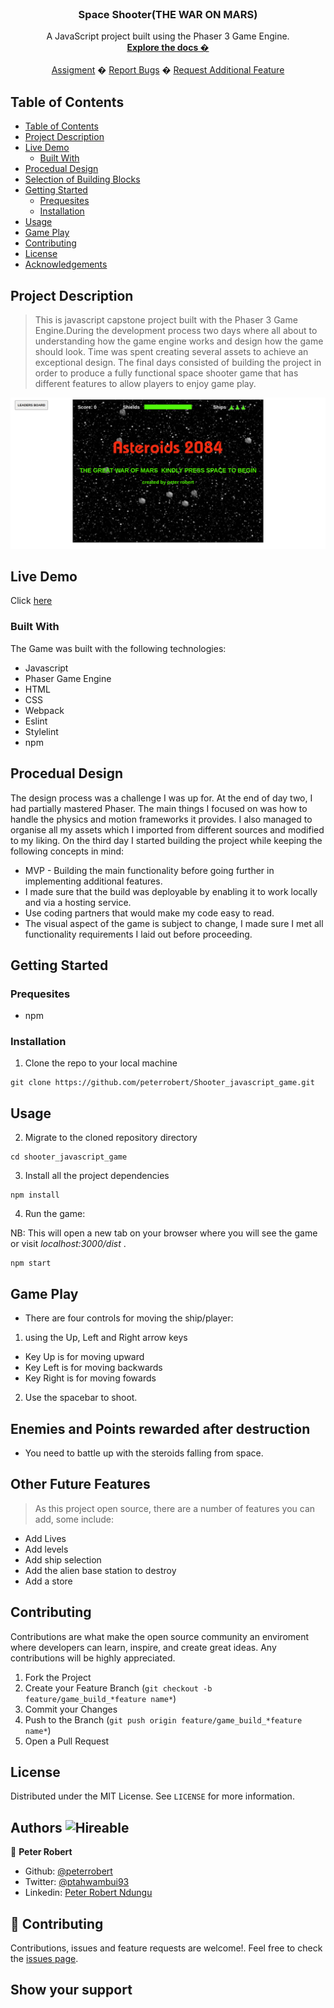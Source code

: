 <br />
<p align="center">
  <h3 align="center">Space Shooter(THE WAR ON MARS)</h3>
  <p align="center">
  A JavaScript project built using the Phaser 3 Game Engine.
    <br />
    <a href=""><strong>Explore the docs �</strong></a>
    <br />
    <br />
    <a href="https://www.theodinproject.com/courses/ruby-programming/lessons/advanced-building-blocks.">Assigment</a>
    �
    <a href="https://github.com/peterrobert/Shooter_javascript_game/issues">Report Bugs</a>
    �
    <a href="https://github.com/peterrobert/Shooter_javascript_game/issues">Request Additional Feature</a>
  </p>
</p>



## Table of Contents

- [Table of Contents](#table-of-contents)
- [Project Description](#project-description)
- [Live Demo](#live-demo)
  - [Built With](#built-with)
- [Procedual Design](#procedual-design)
- [Selection of Building Blocks](#selection-of-building-blocks)
- [Getting Started](#getting-started)
  - [Prequesites](#prequesites)
  - [Installation](#installation)
- [Usage](#usage)
- [Game Play](#game-play)
- [Contributing](#contributing)
- [License](#license)
- [Acknowledgements](#acknowledgements)



## Project Description

> This is javascript capstone project built with the Phaser 3 Game Engine.During the development process two days where all about to understanding how the game engine works and design how the game should look. Time was spent creating several assets to achieve an exceptional design. The final days consisted of building the project in order to produce a fully functional space shooter game that has different features to allow players to enjoy game play.

![screenshot](sr.png)

## Live Demo

Click [here](https://rawcdn.githack.com/peterrobert/Shooter_javascript_game/d9007089220944ed6351f964d5f1872a3e159fba/dist/index.html)

### Built With
The Game was built with the following technologies:
* Javascript
* Phaser Game Engine
* HTML
* CSS
* Webpack
* Eslint
* Stylelint
* npm


## Procedual Design

The design process was a challenge I was up for. At the end of day two, I had partially mastered Phaser. The main things I focused on was how to handle the physics and motion frameworks it provides. I also managed to organise all my assets which I imported from different sources and modified to my liking.
On the third day I started building the project while keeping the following concepts in mind:

* MVP - Building the main functionality before going further in implementing additional features.
* I made sure that the build was deployable by enabling it to work locally and via a hosting service.
* Use coding partners that would make my code easy to read.
* The visual aspect of the game is subject to change, I made sure I met all functionality requirements I laid out before proceeding.


## Getting Started

### Prequesites
 * npm

### Installation

1. Clone the repo to your local machine
```
git clone https://github.com/peterrobert/Shooter_javascript_game.git
```

## Usage

2. Migrate to the cloned repository directory
```
cd shooter_javascript_game
```

3. Install all the project dependencies

```
npm install
```

4. Run the game:

NB: This will open a new tab on your browser where you will see the game or visit *localhost:3000/dist* .
```
npm start
```

## Game Play

- There are four controls for moving the ship/player:
1. using the Up, Left and Right arrow keys
  * Key Up is for moving upward
  * Key Left is for moving backwards
  * Key Right is for moving fowards

2. Use the spacebar to shoot.


## Enemies and Points rewarded after destruction

  * You need to battle up with the steroids falling from space.

## Other Future Features

> As this project open source, there are a number of features you can add, some include:

- Add Lives
- Add levels
- Add ship selection
- Add the alien base station to destroy
- Add a store


## Contributing

Contributions are what make the open source community an enviroment where developers can learn, inspire, and create great ideas. Any contributions will be highly appreciated.

1. Fork the Project
2. Create your Feature Branch (`git checkout -b feature/game_build_*feature name*`)
3. Commit your Changes
4. Push to the Branch (`git push origin feature/game_build_*feature name*`)
5. Open a Pull Request

## License

Distributed under the MIT License. See `LICENSE` for more information.


## Authors  ![Hireable](https://img.shields.io/badge/HIREABLE-YES-yellowgreen&?style=for-the-badge)

👤 **Peter Robert**

- Github: [@peterrobert](https://github.com/peterrobert)
- Twitter: [@ptahwambui93](https://twitter.com/Ptahwambui93)
- Linkedin: [Peter Robert Ndungu](https://www.linkedin.com/in/peter-rob-ndungu/)


## 🤝 Contributing

Contributions, issues and feature requests are welcome!. Feel free to check the [issues page](issues/).

## Show your support
